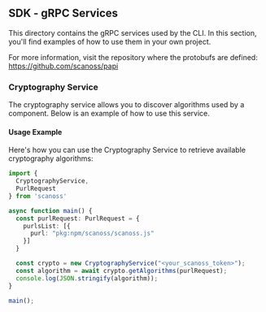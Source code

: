 ## SDK - gRPC Services

This
directory
contains
the
gRPC
services
used
by
the
CLI.
In
this
section,
you'll
find
examples
of
how
to
use
them
in
your
own
project.

For
more
information,
visit
the
repository
where
the
protobufs
are
defined: https://github.com/scanoss/papi

### Cryptography Service

The
cryptography
service
allows
you
to
discover
algorithms
used
by
a
component.
Below
is
an
example
of
how
to
use
this
service.

#### Usage Example

Here's
how
you
can
use
the
Cryptography
Service
to
retrieve
available
cryptography
algorithms:

```typescript
import {
  CryptographyService,
  PurlRequest
} from 'scanoss'

async function main() {
  const purlRequest: PurlRequest = {
    purlsList: [{
      purl: "pkg:npm/scanoss/scanoss.js"
    }]
  }

  const crypto = new CryptographyService("<your_scanoss_token>");
  const algorithm = await crypto.getAlgorithms(purlRequest);
  console.log(JSON.stringify(algorithm));
}

main();
```
